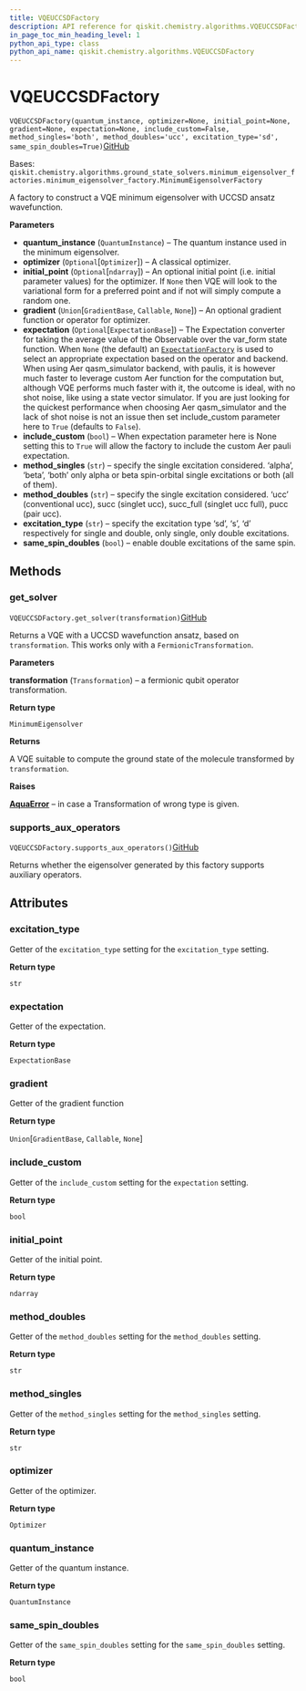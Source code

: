 ```yaml
---
title: VQEUCCSDFactory
description: API reference for qiskit.chemistry.algorithms.VQEUCCSDFactory
in_page_toc_min_heading_level: 1
python_api_type: class
python_api_name: qiskit.chemistry.algorithms.VQEUCCSDFactory
---
```


# VQEUCCSDFactory

<span id="qiskit.chemistry.algorithms.VQEUCCSDFactory" />

`VQEUCCSDFactory(quantum_instance, optimizer=None, initial_point=None, gradient=None, expectation=None, include_custom=False, method_singles='both', method_doubles='ucc', excitation_type='sd', same_spin_doubles=True)`[GitHub](https://github.com/qiskit/qiskit/tree/stable/0.18/qiskit/chemistry/algorithms/ground_state_solvers/minimum_eigensolver_factories/vqe_uccsd_factory.py "view source code")

Bases: `qiskit.chemistry.algorithms.ground_state_solvers.minimum_eigensolver_factories.minimum_eigensolver_factory.MinimumEigensolverFactory`

A factory to construct a VQE minimum eigensolver with UCCSD ansatz wavefunction.

**Parameters**

*   **quantum\_instance** (`QuantumInstance`) – The quantum instance used in the minimum eigensolver.
*   **optimizer** (`Optional`\[`Optimizer`]) – A classical optimizer.
*   **initial\_point** (`Optional`\[`ndarray`]) – An optional initial point (i.e. initial parameter values) for the optimizer. If `None` then VQE will look to the variational form for a preferred point and if not will simply compute a random one.
*   **gradient** (`Union`\[`GradientBase`, `Callable`, `None`]) – An optional gradient function or operator for optimizer.
*   **expectation** (`Optional`\[`ExpectationBase`]) – The Expectation converter for taking the average value of the Observable over the var\_form state function. When `None` (the default) an [`ExpectationFactory`](qiskit.aqua.operators.expectations.ExpectationFactory "qiskit.aqua.operators.expectations.ExpectationFactory") is used to select an appropriate expectation based on the operator and backend. When using Aer qasm\_simulator backend, with paulis, it is however much faster to leverage custom Aer function for the computation but, although VQE performs much faster with it, the outcome is ideal, with no shot noise, like using a state vector simulator. If you are just looking for the quickest performance when choosing Aer qasm\_simulator and the lack of shot noise is not an issue then set include\_custom parameter here to `True` (defaults to `False`).
*   **include\_custom** (`bool`) – When expectation parameter here is None setting this to `True` will allow the factory to include the custom Aer pauli expectation.
*   **method\_singles** (`str`) – specify the single excitation considered. ‘alpha’, ‘beta’, ‘both’ only alpha or beta spin-orbital single excitations or both (all of them).
*   **method\_doubles** (`str`) – specify the single excitation considered. ‘ucc’ (conventional ucc), succ (singlet ucc), succ\_full (singlet ucc full), pucc (pair ucc).
*   **excitation\_type** (`str`) – specify the excitation type ‘sd’, ‘s’, ‘d’ respectively for single and double, only single, only double excitations.
*   **same\_spin\_doubles** (`bool`) – enable double excitations of the same spin.

## Methods

### get\_solver

<span id="qiskit.chemistry.algorithms.VQEUCCSDFactory.get_solver" />

`VQEUCCSDFactory.get_solver(transformation)`[GitHub](https://github.com/qiskit/qiskit/tree/stable/0.18/qiskit/chemistry/algorithms/ground_state_solvers/minimum_eigensolver_factories/vqe_uccsd_factory.py "view source code")

Returns a VQE with a UCCSD wavefunction ansatz, based on `transformation`. This works only with a `FermionicTransformation`.

**Parameters**

**transformation** (`Transformation`) – a fermionic qubit operator transformation.

**Return type**

`MinimumEigensolver`

**Returns**

A VQE suitable to compute the ground state of the molecule transformed by `transformation`.

**Raises**

[**AquaError**](qiskit.aqua.AquaError "qiskit.aqua.AquaError") – in case a Transformation of wrong type is given.

### supports\_aux\_operators

<span id="qiskit.chemistry.algorithms.VQEUCCSDFactory.supports_aux_operators" />

`VQEUCCSDFactory.supports_aux_operators()`[GitHub](https://github.com/qiskit/qiskit/tree/stable/0.18/qiskit/chemistry/algorithms/ground_state_solvers/minimum_eigensolver_factories/vqe_uccsd_factory.py "view source code")

Returns whether the eigensolver generated by this factory supports auxiliary operators.

## Attributes

<span id="qiskit.chemistry.algorithms.VQEUCCSDFactory.excitation_type" />

### excitation\_type

Getter of the `excitation_type` setting for the `excitation_type` setting.

**Return type**

`str`

<span id="qiskit.chemistry.algorithms.VQEUCCSDFactory.expectation" />

### expectation

Getter of the expectation.

**Return type**

`ExpectationBase`

<span id="qiskit.chemistry.algorithms.VQEUCCSDFactory.gradient" />

### gradient

Getter of the gradient function

**Return type**

`Union`\[`GradientBase`, `Callable`, `None`]

<span id="qiskit.chemistry.algorithms.VQEUCCSDFactory.include_custom" />

### include\_custom

Getter of the `include_custom` setting for the `expectation` setting.

**Return type**

`bool`

<span id="qiskit.chemistry.algorithms.VQEUCCSDFactory.initial_point" />

### initial\_point

Getter of the initial point.

**Return type**

`ndarray`

<span id="qiskit.chemistry.algorithms.VQEUCCSDFactory.method_doubles" />

### method\_doubles

Getter of the `method_doubles` setting for the `method_doubles` setting.

**Return type**

`str`

<span id="qiskit.chemistry.algorithms.VQEUCCSDFactory.method_singles" />

### method\_singles

Getter of the `method_singles` setting for the `method_singles` setting.

**Return type**

`str`

<span id="qiskit.chemistry.algorithms.VQEUCCSDFactory.optimizer" />

### optimizer

Getter of the optimizer.

**Return type**

`Optimizer`

<span id="qiskit.chemistry.algorithms.VQEUCCSDFactory.quantum_instance" />

### quantum\_instance

Getter of the quantum instance.

**Return type**

`QuantumInstance`

<span id="qiskit.chemistry.algorithms.VQEUCCSDFactory.same_spin_doubles" />

### same\_spin\_doubles

Getter of the `same_spin_doubles` setting for the `same_spin_doubles` setting.

**Return type**

`bool`

